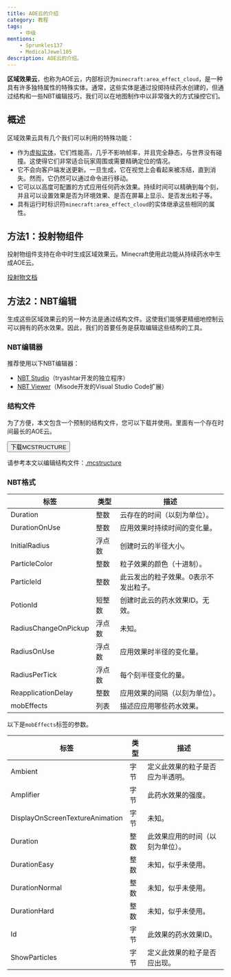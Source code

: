 ```yaml
---
title: AOE云的介绍
category: 教程
tags:
    - 中级
mentions:
    - Sprunkles137
    - MedicalJewel105
description: AOE云的介绍。
---
```


**区域效果云**，也称为AOE云，内部标识为`minecraft:area_effect_cloud`，是一种具有许多独特属性的特殊实体。通常，这些实体是通过投掷持续药水创建的，但通过结构和一些NBT编辑技巧，我们可以在地图制作中以非常强大的方式操控它们。

## 概述

区域效果云具有几个我们可以利用的特殊功能：

-   作为[虚拟实体](/entities/dummy-entities)，它们性能高，几乎不影响帧率，并且完全静态，与世界没有碰撞。这使得它们非常适合玩家周围或需要精确定位的情况。
-   它不会向客户端发送更新。一旦生成，它在视觉上会看起来被冻结，直到消失。然而，它仍然可以通过命令进行移动。
-   它可以以高度可配置的方式应用任何药水效果。持续时间可以精确到每个刻，并且可以设置效果是否为环境效果、是否在屏幕上显示、是否发出粒子等。
-   具有运行时标识符`minecraft:area_effect_cloud`的实体继承这些相同的属性。

## 方法1：投射物组件

投射物组件支持在命中时生成区域效果云。Minecraft使用此功能从持续药水中生成AOE云。

[投射物文档](/entities/projectiles#spawn-aoe-cloud)

## 方法2：NBT编辑

生成这些区域效果云的另一种方法是通过结构文件。这使我们能够更精细地控制云可以拥有的药水效果。因此，我们的首要任务是获取编辑这些结构的工具。

### NBT编辑器

推荐使用以下NBT编辑器：

-   [NBT Studio](https://github.com/tryashtar/nbt-studio)（tryashtar开发的独立程序）
-   [NBT Viewer](https://marketplace.visualstudio.com/items?itemName=Misodee.vscode-nbt)（Misode开发的Visual Studio Code扩展）

### 结构文件

为了方便，本文包含一个预制的结构文件，您可以下载并使用。里面有一个存在时间最长的AOE云。

<Button link="/assets/packs/entities/aec/aec.mcstructure" download>
    下载MCSTRUCTURE
</Button>

请参考本文以编辑结构文件：[.mcstructure](/nbt/mcstructure)

### NBT格式

| 标签                  | 类型    | 描述                                                   |
| -------------------- | ------- | ----------------------------------------------------- |
| Duration             | 整数    | 云存在的时间（以刻为单位）。                          |
| DurationOnUse        | 整数    | 应用效果时持续时间的变化量。                          |
| InitialRadius        | 浮点数  | 创建时云的半径大小。                                  |
| ParticleColor        | 整数    | 粒子效果的颜色（十进制）。                            |
| ParticleId           | 整数    | 此云发出的粒子效果。0表示不发出粒子。                |
| PotionId             | 短整数  | 创建时此云的药水效果ID。无效。                        |
| RadiusChangeOnPickup | 浮点数  | 未知。                                                |
| RadiusOnUse          | 浮点数  | 应用效果时半径的变化量。                              |
| RadiusPerTick        | 浮点数  | 每个刻半径变化的量。                                  |
| ReapplicationDelay   | 整数    | 应用效果的间隔（以刻为单位）。                        |
| mobEffects           | 列表    | 描述应应用哪些药水效果。                              |

以下是`mobEffects`标签的参数。

| 标签                             | 类型    | 描述                                                             |
| -------------------------------- | ------- | --------------------------------------------------------------- |
| Ambient                         | 字节    | 定义此效果的粒子是否应为半透明。                               |
| Amplifier                       | 字节    | 此药水效果的强度。                                             |
| DisplayOnScreenTextureAnimation  | 字节    | 未知。                                                          |
| Duration                        | 整数    | 此效果应用的时间（以刻为单位）。                               |
| DurationEasy                    | 整数    | 未知，似乎未使用。                                            |
| DurationNormal                  | 整数    | 未知，似乎未使用。                                            |
| DurationHard                    | 整数    | 未知，似乎未使用。                                            |
| Id                              | 字节    | 此效果的药水效果ID。                                         |
| ShowParticles                   | 字节    | 定义此效果的粒子是否应出现。                                   |